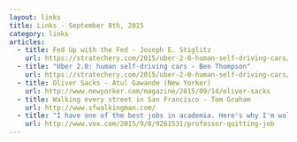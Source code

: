 ```yaml
---
layout: links
title: Links - September 8th, 2015
category: links
articles:
  - title: Fed Up with the Fed - Joseph E. Stiglitz
    url: https://stratechery.com/2015/uber-2-0-human-self-driving-cars/
  - title: "Uber 2.0: human self-driving cars - Ben Thompson"
    url: https://stratechery.com/2015/uber-2-0-human-self-driving-cars/
  - title: Oliver Sacks - Atul Gawande (New Yorker)
    url: http://www.newyorker.com/magazine/2015/09/14/oliver-sacks
  - title: Walking every street in San Francisco - Tom Graham
    url: http://www.sfwalkingman.com/
  - title: "I have one of the best jobs in academia. Here's why I'm walking away - Oliver Lee (Vox)"
    url: http://www.vox.com/2015/9/8/9261531/professor-quitting-job
---
```

